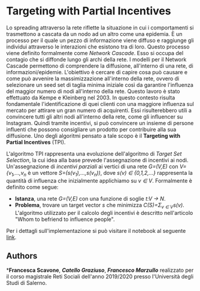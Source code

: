 # Targeting with Partial Incentives

Lo spreading attraverso la rete riflette la situazione in cui i comportamenti si trasmettono a cascata da un nodo ad un altro come una epidemia. È un processo per il quale un pezzo di informazione viene diffuso e raggiunge gli individui attraverso le interazioni che esistono tra di loro. Questo processo viene definito formalmente come *Network Cascade*. Esso si occupa del contagio che si diffonde lungo gli archi della rete. I modelli per il Network Cascade permettono di comprendere la diffusione, all'interno di una rete, di informazioni/epidemie. L'obiettivo è cercare di capire cosa può causare e come può avvenire la massimizzazione all'interno della rete, ovvero di selezionare un seed set di taglia minima iniziale così da garantire l'influenza del maggior numero di nodi all'interno della rete. Questo lavoro è stato effettuato da Kempe e Kleinberg nel 2003. 
In questo contesto risulta fondamentale l'identificazione di quei clienti con una maggiore influenza sul mercato per attirare un gran numero di acquirenti. Essi risulterebbero utili a convincere tutti gli altri nodi all'interno della rete, come gli influencer su Instagram. Quindi tramite incentivi, si può convincere un insieme di persone influenti che possono consigliare un prodotto per contribuire alla sua diffusione.
Uno degli algoritmi pensato a tale scopo è il **Targeting with Partial Incentives** (TPI).

L'algoritmo TPI rappresenta una evoluzione dell'algoritmo di *Target Set Selection*, la cui idea alla base prevede l'assegnazione di incentivi ai nodi. Un'assegnazione di *incentivi parziali* ai vertici di una rete *G=(V,E)* con *V={v<sub>1</sub>,...,v<sub>n</sub>* è un vettore *S=(s(v<sub>1</sub>),...,s(v<sub>n</sub>))*, dove *s(v) ∈ {0,1,2,...}* rappresenta la quantità di influenza che inizialmente applichiamo su *v ∈ V*.
Formalmente è definito come segue:
- **Istanza**, una rete *G=(V,E)* con una funzione di soglie *t:V → N*.
- **Problema**, trovare un target vector *s* che minimizza *C(S)=Σ<sub>v ∈ V</sub>s(v)*.
L'algoritmo utilizzato per il calcolo degli incentivi è descritto nell'articolo "Whom to befriend to influence people". 

Per i dettagli sull'implementazione si può visitare il notebook al seguente <a href="https://github.com/fscavone1/TPI-Algorithm/blob/master/documentation.ipynb">link</a>.

## Authors
***Francesca Scavone**, ***Catello Graziuso***, ***Francesco Marzullo*** realizzato per il corso magistrale Reti Sociali dell'anno 2019/2020 presso l'Università degli Studi di Salerno.
